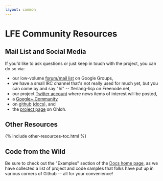 ```yaml
---
layout: common
---
```


# LFE Community Resources

## Mail List and Social Media

If you'd like to ask questions or just keep in touch with the project, you can
do so via:

* our low-volume
  <a href="http://groups.google.com/group/lisp-flavoured-erlang">forum/mail list</a>
  on Google Groups,
* we have a small IRC channel that's not really used for much yet, but you can
  come by and say "hi" -- #erlang-lisp on Freenode.net,
* our project <a href="https://twitter.com/ErlangLisp">Twitter account</a>
  where news items of interest will be posted,
* a <a href="https://plus.google.com/u/1/communities/103919485468949397234">Google+
  Community</a>
* on <a href="https://github.com/rvirding/lfe">github</a>
  (<a href="https://github.com/lfe/docs">docs</a>), and
* the <a href="https://www.ohloh.net/p/lfe">project page</a> on Ohloh.

## Other Resources

{% include other-resources-toc.html %}

## Code from the Wild

Be sure to check out the "Examples" section of the
<a href="/">Docs home page</a>, as we have collected a list of project and
code samples that folks have put up in various corners of Github -- all for
your convenience!
